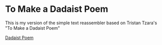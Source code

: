 # To Make a Dadaist Poem

This is my version of the simple text reassembler based on Tristan Tzara's "To Make a Dadaist Poem"

[Dadaist Poem](https://chill-motley-skate.glitch.me/)
